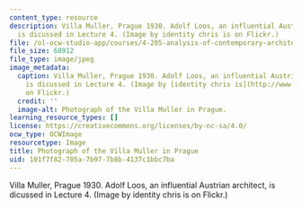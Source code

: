 ```yaml
---
content_type: resource
description: Villa Muller, Prague 1930. Adolf Loos, an influential Austrian architect,
  is dicussed in Lecture 4. (Image by identity chris is on Flickr.)
file: /ol-ocw-studio-app/courses/4-205-analysis-of-contemporary-architecture-fall-2009/101f7f82705a7b977b8b4137c1bbc7ba_4-205f09.jpg
file_size: 68912
file_type: image/jpeg
image_metadata:
  caption: Villa Muller, Prague 1930. Adolf Loos, an influential Austrian architect,
    is dicussed in Lecture 4. (Image by [identity chris is](http://www.flickr.com/photos/identity-chris-is/159397899/)
    on Flickr.)
  credit: ''
  image-alt: Photograph of the Villa Muller in Prague.
learning_resource_types: []
license: https://creativecommons.org/licenses/by-nc-sa/4.0/
ocw_type: OCWImage
resourcetype: Image
title: Photograph of the Villa Muller in Prague
uid: 101f7f82-705a-7b97-7b8b-4137c1bbc7ba
---
```

Villa Muller, Prague 1930. Adolf Loos, an influential Austrian architect, is dicussed in Lecture 4. (Image by identity chris is on Flickr.)